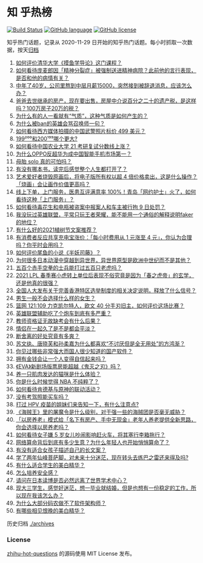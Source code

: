 # 知 乎热榜
[![Build Status](https://github.com/ToWeLong/zhihu-hot-questions/workflows/CI/badge.svg)](https://github.com/ToWeLong/zhihu-hot-questions/actions)
[![GitHub language](https://img.shields.io/badge/language-golang-orange.svg)](https://golang.org/)
[![GitHub license](https://img.shields.io/github/license/ToWeLong/zhihu-hot-questions)](https://github.com/ToWeLong/zhihu-hot-questions/blob/main/LICENSE)

知乎热门话题，记录从 2020-11-29 日开始的知乎热门话题。每小时抓取一次数据，按天[归档](./archives)

<!-- BEGIN -->

1. [如何评价清华大学《摸鱼学导论》这门课程？](https://www.zhihu.com/question/448630016)
1. [如何看待庞麦郎因「精神分裂症」被强制送进精神病院？此前他的言行表现，是否和他的病情有关？](https://www.zhihu.com/question/448900152)
1. [中年了40岁，公司里熬到中层月薪15000，突然接到被辞退消息，应该怎么办？](https://www.zhihu.com/question/440996574)
1. [爸爸去世继承的房产，现在要出售，房屋中介说百分之二十的遗产税，是这样吗？100万房子20万的税？](https://www.zhihu.com/question/348287427)
1. [为什么有的人一看就有“气质”，这种气质是如何产生的？](https://www.zhihu.com/question/439868962)
1. [为什么被ban的英雄会骂召唤师一句？](https://www.zhihu.com/question/435413809)
1. [如何看待西方媒体拍摄的中国武警照片标价 499 美元？](https://www.zhihu.com/question/448824785)
1. [199²⁰⁰和200¹⁹⁹哪个更大?](https://www.zhihu.com/question/380167560)
1. [如何看待中国农业大学 21 考研复试分数线上涨？](https://www.zhihu.com/question/448830093)
1. [为什么OPPO反超华为成中国智能手机市场第一？](https://www.zhihu.com/question/448138840)
1. [母胎 solo 真的可怕吗？](https://www.zhihu.com/question/440053207)
1. [有没有哪本书，读完后感觉整个人生都打开了？](https://www.zhihu.com/question/419528920)
1. [艺术爱好者烧毁原画后，将电子版所有权以超 4 倍价格卖出，这是什么操作？「烧画」会让画作价值更高吗？](https://www.zhihu.com/question/448715601)
1. [线上下单，上门服务，医患互评满意率 100%！青岛「网约护士」火了，如何看待这种「上门服务」？](https://www.zhihu.com/question/448726306)
1. [如何看待毒花生和电瓶被盗案中报案人和车主被行拘 9 日处罚？](https://www.zhihu.com/question/448756111)
1. [我没玩过英雄联盟，平常只玩王者荣耀，能不能用一个通俗的解释说明faker的地位？](https://www.zhihu.com/question/432404612)
1. [有什么好的2021植树节文案推荐？](https://www.zhihu.com/question/447508356)
1. [有消费者反应共享充电宝涨价：「每小时费用从 1 元涨至 4 元」，你认为合理吗？你平时会用吗？](https://www.zhihu.com/question/448895932)
1. [如何评价尾鱼的小说《半妖司藤》？](https://www.zhihu.com/question/290725933)
1. [为何很多日本动漫中穿越到异世界，异世界原型是欧洲中世纪而不是其他？](https://www.zhihu.com/question/274667903)
1. [五百个赤手空拳的士兵能打过五百只老虎吗？](https://www.zhihu.com/question/391725102)
1. [2021 LPL 春季赛小虎转上单位后表现不俗究竟是因为「春之虎帝」的玄学，还是他真的很强？](https://www.zhihu.com/question/448057622)
1. [全国人大发布关于完善香港特区选举制度的相关决定说明，释放了什么信号？](https://www.zhihu.com/question/447720983)
1. [男生一般不会选择什么样的女生？](https://www.zhihu.com/question/435057725)
1. [篮网 121:109 力克凯尔特人，欧文 40 分手刃旧主，如何评价这场比赛？](https://www.zhihu.com/question/448879804)
1. [英雄联盟辅助吃了个炮车到底有多严重？](https://www.zhihu.com/question/341459636)
1. [教师资格证无故缺考会有什么后果？](https://www.zhihu.com/question/300500471)
1. [情侣在一起久了是不是都会平淡？](https://www.zhihu.com/question/446196157)
1. [断舍离的好处究竟有多爽？](https://www.zhihu.com/question/446430795)
1. [苏文纨、唐晓芙和孙柔嘉为什么都喜欢“不讨厌但是全无用处”的方鸿渐？](https://www.zhihu.com/question/20567154)
1. [你见过哪些非常强大而国人很少知道的国产软件？](https://www.zhihu.com/question/64554518)
1. [拥有金钱会让一个人变得自信起来吗？](https://www.zhihu.com/question/444854859)
1. [《EVA》新剧场版票房能超越《鬼灭之刃》吗？](https://www.zhihu.com/question/447359555)
1. [养一只肌肉发达的猫咪是什么体验？](https://www.zhihu.com/question/419420847)
1. [你是什么时候觉得 NBA 不纯粹了？](https://www.zhihu.com/question/448034302)
1. [如何看待肯德基与原神的联动活动？](https://www.zhihu.com/question/448206330)
1. [没有考驾照能买车吗？](https://www.zhihu.com/question/292055963)
1. [打过 HPV 疫苗的姐妹们来告知一下，有什么注意点?](https://www.zhihu.com/question/439970350)
1. [《海贼王》里的屠魔令是什么级别，对于强一些的海贼团是否毫无威胁？](https://www.zhihu.com/question/308035500)
1. [「以房养老」模式给「名下有房产、手中无现金」老年人养老提供全新思路，你会选择以房养老吗？](https://www.zhihu.com/question/447561999)
1. [如何看待女子嫌 5 岁女儿吵闹影响赶火车，将其塞行李箱拖行？](https://www.zhihu.com/question/448927801)
1. [网络算命背后到底有多少生意？为什么年轻人也开始悄悄算命了？](https://www.zhihu.com/question/448898621)
1. [有没有适合女孩子描述自己的长文案？](https://www.zhihu.com/question/448611410)
1. [学了两年仙峰菩萨脚，对未来十分迷茫，现在转头去练巴之雷还来得及吗?](https://www.zhihu.com/question/448364536)
1. [有什么适合学生的美白精华？](https://www.zhihu.com/question/39632202)
1. [怎么培养安全感？](https://www.zhihu.com/question/29141214)
1. [请问在日本读博是否必然远离了世界学术中心？](https://www.zhihu.com/question/440354267)
1. [现大三学生，感觉好迷茫，想一毕业就结婚，但是也想有一份稳定的工作，所以现在我该怎么办？](https://www.zhihu.com/question/448509738)
1. [为什么大部分码农做不了软件架构师？](https://www.zhihu.com/question/36658435)
1. [有哪些相见恨晚的美白精华？](https://www.zhihu.com/question/27242616)

<!-- END -->

历史归档 [./archives](./archives)


### License
[zhihu-hot-questions](https://github.com/towelong/zhihu-hot-questions) 的源码使用 MIT License 发布。
